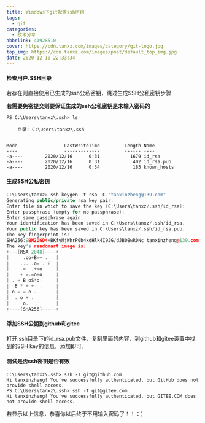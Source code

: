 ```yaml
---
title: Windows下git配置ssh密钥
tags:
  - git
categories:
  - 技术分享
abbrlink: 41928510
cover: https://cdn.tanxz.com/images/category/git-logo.jpg
top_img: https://cdn.tanxz.com/images/post/default_top_img.jpg
date: 2020-12-10 22:33:34
---
```




#### 检查用户.SSH目录

若存在则直接使用已生成的ssh公私密钥，跳过生成SSH公私密钥步骤

**若需要免密提交则要保证生成的ssh公私密钥是未输入密码的**

```
PS C:\Users\tanxz\.ssh> ls

    目录: C:\Users\tanxz\.ssh


Mode                 LastWriteTime         Length Name
----                 -------------         ------ ----
-a----        2020/12/16      0:31           1679 id_rsa
-a----        2020/12/16      0:31            402 id_rsa.pub
-a----        2020/12/16      0:34            185 known_hosts
```

#### 生成SSH公私密钥

```c++
C:\Users\tanxz> ssh-keygen -t rsa -C "tanxinzheng@139.com"
Generating public/private rsa key pair.
Enter file in which to save the key (C:\Users\tanxz/.ssh/id_rsa):
Enter passphrase (empty for no passphrase):
Enter same passphrase again:
Your identification has been saved in C:\Users\tanxz/.ssh/id_rsa.
Your public key has been saved in C:\Users\tanxz/.ssh/id_rsa.pub.
The key fingerprint is:
SHA256:9BM2DGD4+BKfyMjWhrP0b4xdHlk4I9JG/dJB0BwR0Nc tanxinzheng@139.com
The key's randomart image is:
+---[RSA 2048]----+
|     .oo+B=+ .   |
|    ... .o= . E  |
|     =  .+=o     |
|    + =.=o+o     |
| . = B oS*o      |
|  B * + +  .     |
| o = = o .       |
|  . o + .        |
|     o.          |
+----[SHA256]-----+
```

#### 添加SSH公钥到github和gitee

打开.ssh目录下的id_rsa.pub文件，复制里面的内容，到github和gitee设置中找到的SSH key的信息，添加即可。

#### 测试是否ssh密钥是否有效

```
C:\Users\tanxz\.ssh> ssh -T git@github.com
Hi tanxinzheng! You've successfully authenticated, but GitHub does not provide shell access.
PS C:\Users\tanxz\.ssh> ssh -T git@gitee.com
Hi tanxinzheng! You've successfully authenticated, but GITEE.COM does not provide shell access.
```

若显示以上信息，恭喜你以后终于不用输入密码了！！：）

